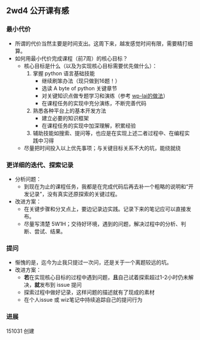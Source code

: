 ## 2wd4 公开课有感

### 最小代价
* 所谓的代价当然主要是时间支出。这周下来，越发感觉时间有限，需要精打细算。
* 如何用最小代价完成课程（前7周）的核心目标？
	* 核心目标是什么（以及为实现核心目标需要优先做什么）：
		1. 掌握 python 语言基础技能
			* 继续刷笨办法（现只做到16题！）
			* 选读 A byte of python 关键章节
			* 对关键知识点做专题学习和演练（参考 [wp-lai的做法](https://wp-lai.gitbooks.io/learn-python/content/note/note.html)）
			* 在课程任务的实现中充分演练，不断完善代码
		2. 熟悉各种平台上的基本开发方法
			* 建立必要的知识框架
			* 在课程任务的实现中加深理解，积累经验
		3. 辅助技能如搜索、提问等，也应是在实现上述二者过程中、在编程实践中习得
	* 尽量把时间投入以上优先事项；与关键目标关系不大的坑，能绕就绕
	
### 更详细的迭代、探索记录
* 分析问题：
	- 到现在为止的课程任务，我都是在完成代码后再去补一个粗略的说明和“开发记录”，没有真实还原探索的关键过程。
* 改进方案：
	- 在关键步骤和分叉点上，要边记录边实践。记录下来的笔记应可以直接发布。
	- 尽量写清楚 5W1H；交待好环境，遇到的问题，解决过程中的分析、判断、尝试、结果。

### 提问
* 惭愧的是，迄今为止我只提过一次问，还是关于一个离题较远的坑。
* 改进方案：
	* **若**在实现核心目标的过程中遇到问题，**且**自己试着探索超过1-2小时仍未解决，**就**发布到 issue 提问
	* 探索过程中做好记录，这样问题的描述就有了现成的素材
	* 在个人issue 或 wiz笔记中持续追踪自己的提问行为

### 进展
151031 创建
